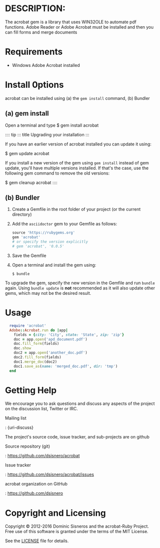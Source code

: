 # DESCRIPTION:

The acrobat gem is a library that uses WIN32OLE to automate pdf
functions. Adobe Reader or Adobe Acrobat must be installed and then you
can fill forms and merge documents

# Requirements

-   Windows Adobe Acrobat installed

# Install 0ptions

acrobat can be installed using (a) the `gem install` command, (b)
Bundler

## (a) gem install

Open a terminal and type \$ gem install acrobat

:::: tip
::: title
Upgrading your installation
:::

If you have an earlier version of acrobat installed you can update it
using:

\$ gem update acrobat

If you install a new version of the gem using `gem install` instead of
gem update, you'll have multiple versions installed. If that's the case,
use the following gem command to remove the old versions:

\$ gem cleanup acrobat
::::

## (b) Bundler

1.  Create a Gemfile in the root folder of your project (or the current
    directory)

2.  Add the `asciidoctor` gem to your Gemfile as follows:

    ``` ruby
    source 'https://rubygems.org'
    gem 'acrobat'
    # or specify the version explicitly
    # gem 'acrobat', '0.0.5'
    ```

3.  Save the Gemfile

4.  Open a terminal and install the gem using:

        $ bundle

To upgrade the gem, specify the new version in the Gemfile and run
`bundle` again. Using `bundle update` is **not** recommended as it will
also update other gems, which may not be the desired result.

# Usage

``` ruby
  require 'acrobat'
  Adobe::Acrobat.run do |app|
    fields = {city: 'City', state: 'State', zip: 'zip'}
    doc = app.open('apd_document.pdf')
    doc.fill_form(fields)
    doc.show
    doc2 = app.open('another_doc.pdf')
    doc2.fill_form(fields)
    doc1.merge_doc(doc2)
    doc1.save_as(name: 'merged_doc.pdf', dir: 'tmp')
  end
```

# Getting Help

We encourage you to ask questions and discuss any aspects of the project
on the discussion list, Twitter or IRC.

Mailing list

:   {uri-discuss}

The project's source code, issue tracker, and sub-projects are on github

Source repository (git)

:   <https://github.com/dsisnero/acrobat>

Issue tracker

:   <https://github.com/dsisnero/acrobat/issues>

acrobat organization on GitHub

:   <https://github.com/dsisnero>

# Copyright and Licensing

Copyright © 2012-2016 Dominic Sisneros and the acrobat-Ruby Project.
Free use of this software is granted under the terms of the MIT License.

See the
[LICENSE](https://github.com/dsisnero/acrobat/blob/master/LICENSE.txt)
file for details.
